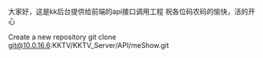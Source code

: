 大家好，这是kk后台提供给前端的api接口调用工程
祝各位码农码的愉快，活的开心

Create a new repository
git clone git@10.0.16.6:KKTV/KKTV_Server/API/meShow.git